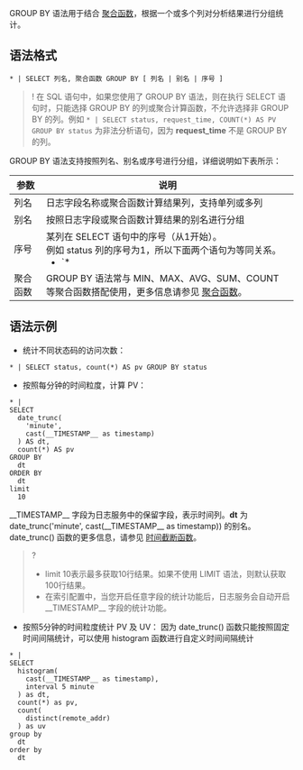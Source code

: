 GROUP BY 语法用于结合 [聚合函数](https://intl.cloud.tencent.com/document/product/614/41995)，根据一个或多个列对分析结果进行分组统计。

## 语法格式

```
* | SELECT 列名, 聚合函数 GROUP BY [ 列名 | 别名 | 序号 ]
```

>! 在 SQL 语句中，如果您使用了 GROUP BY 语法，则在执行 SELECT 语句时，只能选择 GROUP BY 的列或聚合计算函数，不允许选择非 GROUP BY 的列。例如 `* | SELECT status, request_time, COUNT(*) AS PV GROUP BY status` 为非法分析语句，因为 **request_time** 不是 GROUP BY 的列。
>

GROUP BY 语法支持按照列名、别名或序号进行分组，详细说明如下表所示：

| 参数     | 说明                                                         |
| -------- | ------------------------------------------------------------ |
| 列名     | 日志字段名称或聚合函数计算结果列，支持单列或多列             |
| 别名     | 按照日志字段或聚合函数计算结果的别名进行分组                 |
| 序号     | 某列在 SELECT 语句中的序号（从1开始）。<br>例如 status 列的序号为1，所以下面两个语句为等同关系。<ul  style="margin: 0;"><li>`* | SELECT status, count(*) AS PV GROUP BY status`</li><li>`* | SELECT status, count(*) AS PV GROUP BY 1` </li></ul> |
| 聚合函数 | GROUP BY 语法常与 MIN、MAX、AVG、SUM、COUNT 等聚合函数搭配使用，更多信息请参见 [聚合函数](https://intl.cloud.tencent.com/document/product/614/41995)。 |

## 语法示例

- 统计不同状态码的访问次数：
```
* | SELECT status, count(*) AS pv GROUP BY status
```

- 按照每分钟的时间粒度，计算 PV：
```
* | 
SELECT 
  date_trunc(
    'minute', 
    cast(__TIMESTAMP__ as timestamp)
  ) AS dt, 
  count(*) AS pv 
GROUP BY 
  dt 
ORDER BY 
  dt 
limit 
  10
```
\_\_TIMESTAMP\_\_ 字段为日志服务中的保留字段，表示时间列。**dt** 为 date_trunc('minute', cast(\_\_TIMESTAMP\_\_ as timestamp)) 的别名。date_trunc() 函数的更多信息，请参见 [时间截断函数](https://intl.cloud.tencent.com/document/product/614/41989)。

>?
>- limit 10表示最多获取10行结果。如果不使用 LIMIT 语法，则默认获取100行结果。
>- 在索引配置中，当您开启任意字段的统计功能后，日志服务会自动开启 \_\_TIMESTAMP\_\_ 字段的统计功能。
>
- 按照5分钟的时间粒度统计 PV 及 UV：
因为 date_trunc() 函数只能按照固定时间间隔统计，可以使用 histogram 函数进行自定义时间间隔统计
```
* | 
SELECT 
  histogram(
    cast(__TIMESTAMP__ as timestamp), 
    interval 5 minute
  ) as dt, 
  count(*) as pv, 
  count(
    distinct(remote_addr)
  ) as uv 
group by 
  dt 
order by 
  dt
```


